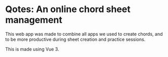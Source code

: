 # Qotes: An online chord sheet management

This web app was made to combine all apps we used to create chords, and to be more productive during sheet creation and practice sessions.

This is made using Vue 3.
